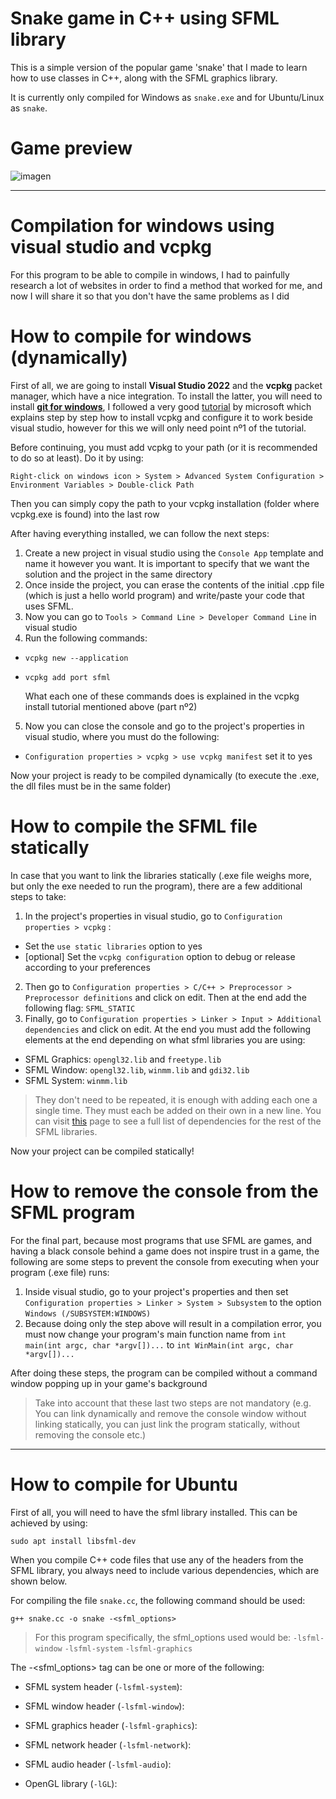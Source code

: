 # Snake game in C++ using SFML library

This is a simple version of the popular game 'snake' that I 
made to learn how to use classes in C++, along with the SFML graphics library.

It is currently only compiled for Windows as `snake.exe` and for Ubuntu/Linux as `snake`.

# Game preview

![imagen](https://github.com/iikerm/sfml-snake/assets/151840754/b1f2af64-9d38-450f-a420-a2d2debc97f9)

---

# Compilation for windows using visual studio and vcpkg
For this program to be able to compile in windows, 
I had to painfully research a lot of websites in order 
to find a method that worked for me, and now I will share 
it so that you don't have the same problems as I did

# How to compile for windows (dynamically)
First of all, we are going to install **Visual Studio 2022** and 
the **vcpkg** packet manager, which have a nice integration. 
To install the latter, you will need to install [**git for windows**](https://git-scm.com/download/win), 
I followed a very good [tutorial](https://learn.microsoft.com/es-es/vcpkg/get_started/get-started-msbuild?pivots=shell-cmd) 
by microsoft which explains step by step 
how to install vcpkg and configure it to work beside visual studio, however for this we will only need point nº1 of the tutorial.

Before continuing, you must add vcpkg to your path (or it is recommended to do so at least). Do it by using: 

 `Right-click on windows icon > System > Advanced System Configuration > Environment Variables > Double-click Path` 
  
  Then you can simply copy the path to your vcpkg installation (folder where vcpkg.exe is found) into the last row

After having everything installed, we can follow the next steps:

1. Create a new project in visual studio using the `Console App` template and name it however you want. It is important to specify that we want the solution and the project in the same directory
2. Once inside the project, you can erase the contents of the initial .cpp file (which is just a hello world program) and write/paste your code that uses SFML.
3. Now you can go to `Tools > Command Line > Developer Command Line` in visual studio
4. Run the following commands:
- `vcpkg new --application`
- `vcpkg add port sfml`
 
  What each one of these commands does is explained in the vcpkg install tutorial mentioned above (part nº2)
5. Now you can close the console and go to the project's properties in visual studio, where you must do the following:
- `Configuration properties > vcpkg > use vcpkg manifest` set it to yes

Now your project is ready to be compiled dynamically (to execute the .exe, the dll files must be in the same folder)

# How to compile the SFML file statically

In case that you want to link the libraries statically (.exe file weighs more, but only the exe needed to run the program), there are a few additional steps to take:
1. In the project's properties in visual studio, go to `Configuration properties > vcpkg` :
- Set the `use static libraries` option to yes
- [optional] Set the `vcpkg configuration` option to debug or release according to your preferences
2. Then go to `Configuration properties > C/C++ > Preprocessor > Preprocessor definitions` and click on edit. Then at the end add the following flag: `SFML_STATIC`
3. Finally, go to `Configuration properties > Linker > Input > Additional dependencies` and click on edit. At the end you must add the following elements at the end depending on what sfml libraries you are using:
- SFML Graphics: `opengl32.lib` and `freetype.lib`
- SFML Window: `opengl32.lib`, `winmm.lib` and `gdi32.lib`
- SFML System: `winmm.lib`
> They don't need to be repeated, it is enough with adding each one a single time. They must each be added on their own in a new line. You can visit [this](https://www.sfml-dev.org/tutorials/2.6/start-vc.php) page to see a full list of dependencies for the rest of the SFML libraries.

Now your project can be compiled statically!

# How to remove the console from the SFML program

For the final part, because most programs that use SFML are games, and having a black console behind a game does not inspire trust in a game, the following are some steps to prevent the console from executing when your program (.exe file) runs:

1. Inside visual studio, go to your project's properties and then set `Configuration properties > Linker > System > Subsystem` to the option `Windows (/SUBSYSTEM:WINDOWS)`
2. Because doing only the step above will result in a compilation error, you must now change your program's main function name from `int main(int argc, char *argv[])...` to `int WinMain(int argc, char *argv[])...`

After doing these steps, the program can be compiled without a command window popping up in your game's background

>Take into account that these last two steps are not mandatory (e.g. You can link dynamically and remove the console window without linking statically,
> you can just link the program statically, without removing the console etc.)

---

# How to compile for Ubuntu
First of all, you will need to have the sfml library installed. This can be achieved by using:

 `sudo apt install libsfml-dev`

When you compile C++ code files that use any of the headers from the
SFML library, you always need to include various dependencies, which are shown below.

For compiling the file `snake.cc`, the following command should be used:

`g++ snake.cc -o snake -<sfml_options>`

> For this program specifically, the sfml_options used would be: `-lsfml-window` `-lsfml-system` `-lsfml-graphics`


The -<sfml_options> tag can be one or more of the following:
- SFML system header (`-lsfml-system`):
 
- SFML window header (`-lsfml-window`):
 
- SFML graphics header (`-lsfml-graphics`):
 
- SFML network header (`-lsfml-network`):
 
- SFML audio header (`-lsfml-audio`):
 
- OpenGL library (`-lGL`):


